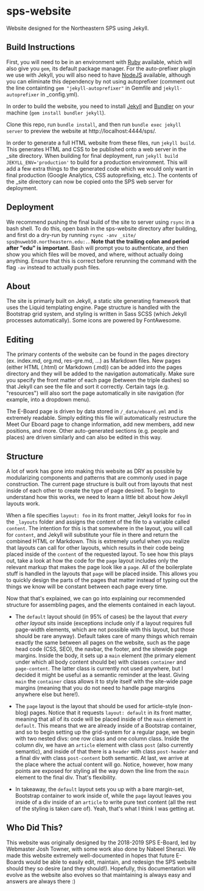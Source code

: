 # sps-website

Website designed for the Northeastern SPS using Jekyll.

## Build Instructions

First, you will need to be in an environment with [Ruby](https://ruby-lang.org) available, which will also give you `gem`, its default package manager. For the auto-prefixer plugin we use with Jekyll, you will also need to have [NodeJS](https://nodejs.org) available, although you can eliminate this dependency by not using autoprefixer (comment out the line containting `gem "jekyll-autoprefixer"` in Gemfile and `jekyll-autoprefixer` in _config.yml).

In order to build the website, you need to install [Jekyll](https://jekyllrb.com) and [Bundler](https://bundler.io) on your machine (`gem install bundler jekyll`).

Clone this repo, run `bundle install`, and then run `bundle exec jekyll server` to preview the 
website at http://localhost:4444/sps/.

In order to generate a full HTML website from these files, run `jekyll build`. This generates HTML and CSS to be published onto a web server in the _site directory. When building for final deployment, run `jekyll build JEKYLL_ENV='production'` to build for a production environment. This will add a few extra things to the generated code which we would only want in final production (Google Analytics, CSS autoprefixing, etc.). The contents of the _site directory can now be copied onto the SPS web server for deployment.

## Deployment

We recommend pushing the final build of the site to server using `rsync` in a bash shell. To do this, open bash in the sps-website directory after building, and first do a dry-run by running `rsync -anv _site/ sps@nuweb50.northeastern.edu:.`. **Note that the trailing colon and period after "edu" is important.** Bash will prompt you to authenticate, and then show you which files will be moved, and where, without actually doing anything. Ensure that this is correct before rerunning the command with the flag `-av` instead to actually push files.

## About

The site is primarly built on Jekyll, a static site generating framework that uses the Liquid templating engine. Page structure is handled with the Bootstrap grid system, and styling is written in Sass SCSS (which Jekyll processes automatically). Some icons are powered by FontAwesome.

## Editing

The primary contents of the website can be found in the pages directory (ex. index.md, org.md, res-gre.md, ...) as Markdown files. New pages (either HTML (.html) or Markdown (.md)) can be added into the pages directory and they will be added to the navigation automatically. Make sure you specify the front matter of each page (between the triple dashes) so that Jekyll can see the file and sort it correctly. Certain tags (e.g. "resources") will also sort the page automatically in site navigation (for example, into a dropdown menu).

The E-Board page is driven by data stored in `/_data/eboard.yml` and is extremely readable. Simply editing this file will automatically restructure the Meet Our Eboard page to change information, add new members, add new positions, and more. Other auto-generated sections (e.g. people and places) are driven similarly and can also be edited in this way.

## Structure

A lot of work has gone into making this website as DRY as possible by modularizing components and patterns that are commonly used in page construction. The current page structure is built out from layouts that nest inside of each other to create the type of page desired. To begin to understand how this works, we need to learn a little bit about how Jekyll layouts work.

When a file specifies `layout: foo` in its front matter, Jekyll looks for `foo` in the `_layouts` folder and assigns the content of the file to a variable called `content`. The intention for this is that somewhere in the layout, you will call for `content`, and Jekyll will substitute your file in there and return the combined HTML or Markdown. This is extremely useful when you realize that layouts can call for other layouts, which results in their code being placed inside of the `content` of the requested layout. To see how this plays out, take a look at how the code for the `page` layout includes only the relevant markup that makes the page look like a `page`. All of the boilerplate stuff is handled in the layouts that `page` will be placed inside. This allows you to quickly design the parts of the pages that matter instead of typing out the things we know will be constant between each page every time.

Now that that's explained, we can go into explaining our recommended structure for assembling pages, and the elements contained in each layout.

* The `default` layout should (in 95% of cases) be the layout that *every other layout* sits inside (exceptions include only if a layout requires full page-width elements, which are not possible with this layout, but those should be rare anyway). Default takes care of many things which remain exactly the same between all pages on the website, such as the page head code (CSS, SEO), the navbar, the footer, and the sitewide page margins. Inside the body, it sets up a `main` element (the primary element under which all body content should be) with classes `container` and `page-content`. The latter class is currently not used anywhere, but I decided it might be useful as a semantic reminder at the least. Giving `main` the `container` class allows it to style itself with the site-wide page margins (meaning that you do not need to handle page margins anywhere else but here!).

* The `page` layout is the layout that should be used for article-style (non-blog) pages. Notice that it requests `layout: default` in its front matter, meaning that all of its code will be placed inside of the `main` element in `default`. This means that we are already inside of a Bootstrap container, and so to begin setting up the grid-system for a regular page, we begin with two nested divs: one row class and one column class. Inside the column div, we have an `article` element with class `post` (also currently semantic), and inside of that there is a `header` with class `post-header` and a final div with class `post-content` both semantic. At last, we arrive at the place where the actual content will go. Notice, however, how many points are exposed for styling all the way down the line from the `main` element to the final div. That's flexibility.

* In takeaway, the `default` layout sets you up with a bare margin-set, Bootstrap container to work inside of, while the `page` layout leaves you inside of a div inside of an `article` to write pure text content (all the rest of the styling is taken care of). Yeah, that's what I think I was getting at.

## Who Did This?

This website was originally designed by the 2018-2019 SPS E-Board, led by Webmaster Josh Towner, with some work also done by Nabeel Sherazi. We made this website extremely well-documented in hopes that future E-Boards would be able to easily edit, maintain, and redesign the SPS website should they so desire (and they should!). Hopefully, this documentation will evolve as the website also evolves so that maintaining is always easy and answers are always there :)